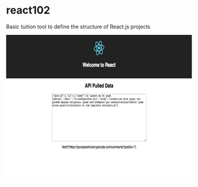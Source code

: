 # react102
Basic tuition tool to define the structure of React.js projects

<a href="#"><img src="https://github.com/jmullings/react102/blob/master/src/MainPage/images/ss102.png" style="float:left; height:400px"></a>

